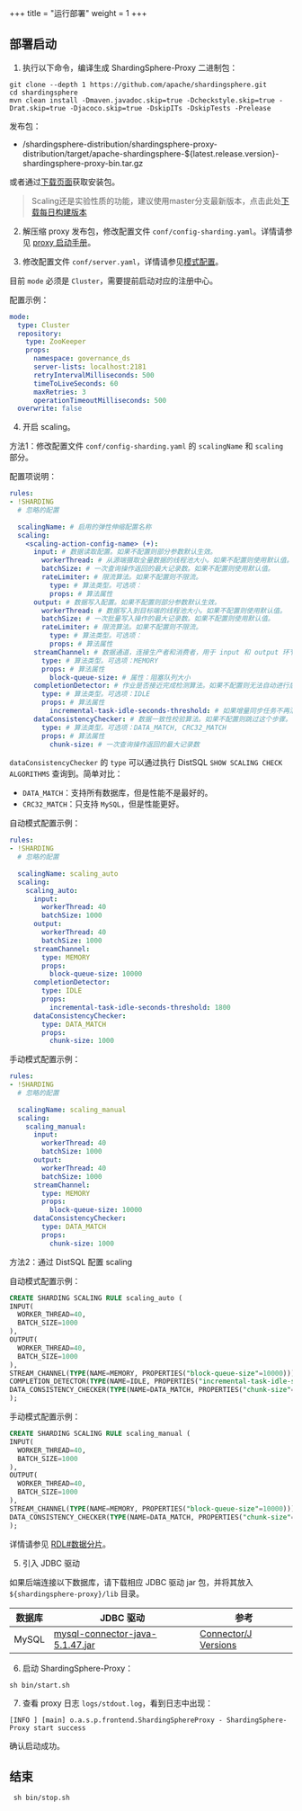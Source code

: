 +++
title = "运行部署"
weight = 1
+++

## 部署启动

1. 执行以下命令，编译生成 ShardingSphere-Proxy 二进制包：

```
git clone --depth 1 https://github.com/apache/shardingsphere.git
cd shardingsphere
mvn clean install -Dmaven.javadoc.skip=true -Dcheckstyle.skip=true -Drat.skip=true -Djacoco.skip=true -DskipITs -DskipTests -Prelease
```

发布包：
- /shardingsphere-distribution/shardingsphere-proxy-distribution/target/apache-shardingsphere-${latest.release.version}-shardingsphere-proxy-bin.tar.gz

或者通过[下载页面]( https://shardingsphere.apache.org/document/current/cn/downloads/ )获取安装包。

> Scaling还是实验性质的功能，建议使用master分支最新版本，点击此处[下载每日构建版本]( https://github.com/apache/shardingsphere#nightly-builds )

2. 解压缩 proxy 发布包，修改配置文件 `conf/config-sharding.yaml`。详情请参见 [proxy 启动手册](/cn/user-manual/shardingsphere-proxy/startup/bin/)。

3. 修改配置文件 `conf/server.yaml`，详情请参见[模式配置](/cn/user-manual/shardingsphere-jdbc/yaml-config/mode/)。

目前 `mode` 必须是 `Cluster`，需要提前启动对应的注册中心。

配置示例：
```yaml
mode:
  type: Cluster
  repository:
    type: ZooKeeper
    props:
      namespace: governance_ds
      server-lists: localhost:2181
      retryIntervalMilliseconds: 500
      timeToLiveSeconds: 60
      maxRetries: 3
      operationTimeoutMilliseconds: 500
  overwrite: false
```

4. 开启 scaling。

方法1：修改配置文件 `conf/config-sharding.yaml` 的 `scalingName` 和 `scaling` 部分。

配置项说明：
```yaml
rules:
- !SHARDING
  # 忽略的配置
  
  scalingName: # 启用的弹性伸缩配置名称
  scaling:
    <scaling-action-config-name> (+):
      input: # 数据读取配置。如果不配置则部分参数默认生效。
        workerThread: # 从源端摄取全量数据的线程池大小。如果不配置则使用默认值。
        batchSize: # 一次查询操作返回的最大记录数。如果不配置则使用默认值。
        rateLimiter: # 限流算法。如果不配置则不限流。
          type: # 算法类型。可选项：
          props: # 算法属性
      output: # 数据写入配置。如果不配置则部分参数默认生效。
        workerThread: # 数据写入到目标端的线程池大小。如果不配置则使用默认值。
        batchSize: # 一次批量写入操作的最大记录数。如果不配置则使用默认值。
        rateLimiter: # 限流算法。如果不配置则不限流。
          type: # 算法类型。可选项：
          props: # 算法属性
      streamChannel: # 数据通道，连接生产者和消费者，用于 input 和 output 环节。如果不配置则默认使用 MEMORY 类型
        type: # 算法类型。可选项：MEMORY
        props: # 算法属性
          block-queue-size: # 属性：阻塞队列大小
      completionDetector: # 作业是否接近完成检测算法。如果不配置则无法自动进行后续步骤，可以通过 DistSQL 手动操作。
        type: # 算法类型。可选项：IDLE
        props: # 算法属性
          incremental-task-idle-seconds-threshold: # 如果增量同步任务不再活动超过一定时间，那么可以认为增量同步任务接近完成。适用算法类型：IDLE
      dataConsistencyChecker: # 数据一致性校验算法。如果不配置则跳过这个步骤。
        type: # 算法类型。可选项：DATA_MATCH, CRC32_MATCH
        props: # 算法属性
          chunk-size: # 一次查询操作返回的最大记录数
```

`dataConsistencyChecker` 的 `type` 可以通过执行 DistSQL `SHOW SCALING CHECK ALGORITHMS` 查询到。简单对比：
- `DATA_MATCH`：支持所有数据库，但是性能不是最好的。
- `CRC32_MATCH`：只支持 `MySQL`，但是性能更好。

自动模式配置示例：
```yaml
rules:
- !SHARDING
  # 忽略的配置
  
  scalingName: scaling_auto
  scaling:
    scaling_auto:
      input:
        workerThread: 40
        batchSize: 1000
      output:
        workerThread: 40
        batchSize: 1000
      streamChannel:
        type: MEMORY
        props:
          block-queue-size: 10000
      completionDetector:
        type: IDLE
        props:
          incremental-task-idle-seconds-threshold: 1800
      dataConsistencyChecker:
        type: DATA_MATCH
        props:
          chunk-size: 1000
```

手动模式配置示例：
```yaml
rules:
- !SHARDING
  # 忽略的配置
  
  scalingName: scaling_manual
  scaling:
    scaling_manual:
      input:
        workerThread: 40
        batchSize: 1000
      output:
        workerThread: 40
        batchSize: 1000
      streamChannel:
        type: MEMORY
        props:
          block-queue-size: 10000
      dataConsistencyChecker:
        type: DATA_MATCH
        props:
          chunk-size: 1000
```

方法2：通过 DistSQL 配置 scaling

自动模式配置示例：
```sql
CREATE SHARDING SCALING RULE scaling_auto (
INPUT(
  WORKER_THREAD=40,
  BATCH_SIZE=1000
),
OUTPUT(
  WORKER_THREAD=40,
  BATCH_SIZE=1000
),
STREAM_CHANNEL(TYPE(NAME=MEMORY, PROPERTIES("block-queue-size"=10000))),
COMPLETION_DETECTOR(TYPE(NAME=IDLE, PROPERTIES("incremental-task-idle-seconds-threshold"=1800))),
DATA_CONSISTENCY_CHECKER(TYPE(NAME=DATA_MATCH, PROPERTIES("chunk-size"=1000)))
);
```

手动模式配置示例：
```sql
CREATE SHARDING SCALING RULE scaling_manual (
INPUT(
  WORKER_THREAD=40,
  BATCH_SIZE=1000
),
OUTPUT(
  WORKER_THREAD=40,
  BATCH_SIZE=1000
),
STREAM_CHANNEL(TYPE(NAME=MEMORY, PROPERTIES("block-queue-size"=10000))),
DATA_CONSISTENCY_CHECKER(TYPE(NAME=DATA_MATCH, PROPERTIES("chunk-size"=1000)))
);
```

详情请参见 [RDL#数据分片](/cn/user-manual/shardingsphere-proxy/distsql/syntax/rdl/rule-definition/sharding/)。

5. 引入 JDBC 驱动

如果后端连接以下数据库，请下载相应 JDBC 驱动 jar 包，并将其放入 `${shardingsphere-proxy}/lib` 目录。

| 数据库                 | JDBC 驱动                              | 参考                 |
| --------------------- | ------------------------------------ | -------------------- |
| MySQL                 | [mysql-connector-java-5.1.47.jar]( https://repo1.maven.org/maven2/mysql/mysql-connector-java/5.1.47/mysql-connector-java-5.1.47.jar ) | [Connector/J Versions]( https://dev.mysql.com/doc/connector-j/5.1/en/connector-j-versions.html ) |

6. 启动 ShardingSphere-Proxy：

```
sh bin/start.sh
```

7. 查看 proxy 日志 `logs/stdout.log`，看到日志中出现：

```
[INFO ] [main] o.a.s.p.frontend.ShardingSphereProxy - ShardingSphere-Proxy start success
```

确认启动成功。

## 结束

```
 sh bin/stop.sh
```
